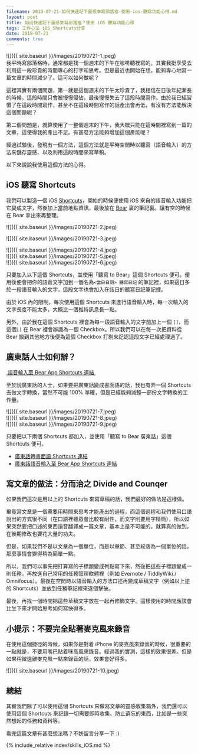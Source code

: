 ```yaml
---
filename: 2019-07-21-如何快速記下靈感來寫部落格-使用-ios-聽寫功能心得.md
layout: post
title: 如何快速記下靈感來寫部落格？使用 iOS 聽寫功能心得
tags: 工作心法 iOS_Shortcuts分享
date: 2019-07-21
comments: true
---
```


![]({{ site.baseurl }}/images/20190721-1.jpeg)  
我平時寫部落格時，通常都是找一個週末的下午在咖啡聽裡寫的。其實我挺享受去利用這一段珍貴的時間專心的打字和思考。但是最近也開始在想，能夠專心地寫一篇文章的時間減少了。這可以如何做呢？

這裡其實有兩個問題，第一就是這個週末的下午太珍貴了，我相信在日後年紀漸長的時候，這段時間只會被慢慢侵佔，最後慢慢失去了這段時間寫作。由於我已經習慣了在這段時間寫作，甚至不在這段時間寫作的話產出會再低，有沒有方法能解決這個問題呢？

第二個問題是，就算使用了一整個週末的下午，我大概只能在這時間裡寫到一篇的文章，這使得我的產出不足。有甚麼方法能夠增加這個產能呢？

經過試驗後，發現有一個方法，這個方法就是平時空閒時以聽寫（語音輸入）的方法來儲存靈感、以及利用這段時間來寫草稿。

以下來說說我使用這個方法的心得。

## iOS 聽寫 Shortcuts

我們可以製造一個 iOS [Shortcuts](https://apps.apple.com/hk/app/shortcuts/id915249334?l=en)，開始的時候便使用 iOS 來自的語音輸入功能把它變成文字，然後加上當前地點資訊，最後放在 [Bear](https://apps.apple.com/hk/app/bear/id1016366447?l=en) 裏的筆記裏。讓有空的時候在 Bear 拿出來再整理。

![]({{ site.baseurl }}/images/20190721-2.jpeg)

![]({{ site.baseurl }}/images/20190721-3.jpeg)

![]({{ site.baseurl }}/images/20190721-4.jpeg)  
![]({{ site.baseurl }}/images/20190721-5.jpeg)  
![]({{ site.baseurl }}/images/20190721-6.jpeg)  

只要加入以下這個 Shortcuts，並使用「聽寫 to Bear」這個 Shortcuts 便可。便用後便會把你的語音文字加到一個名為`<當日日期> 聽寫日記` 的筆記裡，如果這日多於一段語音輸入的文字，這段文字也會加入在該日的聽寫日記筆記裡。

由於 iOS 內的限制，每次使用這個 Shortcuts 來進行語音輸入時，每一次輸入的文字長度不能太多，大概比一個推特訊息長一點。

另外，由於我在這個 Shortcuts 裡會為每一段語音輸入的文字前加上一個 `[]`，而這個`[]`
在 Bear 裡會辦識為一個 Checkbox。所以我們可以在每一次把資料從 Bear 搬到其他地方後便為這個 Checkbox 打剔來記認這段文字已經處理過了。

## 廣東話人士如何辦？

[ 語音輸入至 Bear App Shortcuts 連結 ](https://www.icloud.com/shortcuts/cee07db7a2c7480e8fadbcb497c6befd)

至於說廣東話的人士，如果要把廣東話變成書面語的話，我也有弄一個 Shortcuts 去做文字轉換，當然不可能 100% 準確，但是已經能夠減輕一部份文字轉換的工作量。

![]({{ site.baseurl }}/images/20190721-7.jpeg)  
![]({{ site.baseurl }}/images/20190721-8.jpeg)  
![]({{ site.baseurl }}/images/20190721-9.jpeg)  

只要把以下兩個 Shortcuts 都加入，並使用「聽寫 to Bear 廣東話」這個 Shortcuts 便可。

* [廣東話轉書面語 Shortcuts 連結](https://www.icloud.com/shortcuts/d1129b7ddf0b46cfb4929233b617f1db)
* [廣東話語音輸入至 Bear App Shortcuts 連結](https://www.icloud.com/shortcuts/e968f9e0425646689e164e15a3d92a09)


## 寫文章的做法：分而治之 Divide and Counqer

如果我們這次是用以上的 Shortcuts 來寫草稿的話，我們最好的做法是這樣做。

畢竟寫文章是一個需要用時間來思考才能產出的過程，而這個過程和我們使用口語說出的方式很不同（在口語裡聽眾會比較有耐性，而文字則要用字精簡），所以如果突然要把口述的東西語音翻譯成一篇文章，基本上是不可能的。就算真的做到，在後期修改也要花大量的功夫。

但是，如果我們不是以文章為一個單位，而是以章節、甚至段落為一個單位的話，那麼事情會變得稍為簡單一點。

所以，我們可以事先把打算寫的子標題變成列點寫下來，然後把這些子標題變成一則任務，再放進自己常用的任務管理軟體裡（例如 Evernote / TiddlyWiki / Omnifocus）。最後在空閒時以語音輸入的方法口述再變成草稿文字（例如以上述的 Shortcuts）並放到任務筆記裡來逐個擊破。

最後，再找一個時間把這些草稿文字放在一起再修飾文字。這樣使用的時間應該會比坐下來才開始思考如何寫快得多。

## 小提示：不要完全貼著麥克風來錄音  

在使用這個捷徑的時候，如果你是對着 iPhone 的麥克風來錄音的時候，很重要的一點就是，不要用嘴巴貼着咪高風來錄音。經過我的實測，這樣的效果很差。但是如果稍微遠離麥克風一點來錄音的話，效果會好得多。

![]({{ site.baseurl }}/images/20190721-10.jpeg)

## 總結

其實我們除了可以使用這個 Shortcuts 來做寫文章的靈感收集箱外，我們還可以使用這個 Shortcuts 來記錄一切需要即時收集、防止遺忘的東西，比如是一些突然想起的任務和資料等。

看完這篇文章有甚麼想法嗎？不妨留言分享一下 :)

{% include_relative index/skills_iOS.md %}
